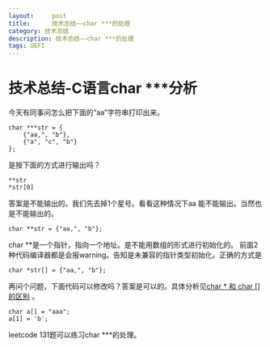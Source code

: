 ```yaml
---
layout:     post
title:      技术总结——char ***的处理
category: 技术总结
description: 技术总结——char ***的处理
tags: UEFI
---
```


# 技术总结-C语言char ***分析

今天有同事问怎么把下面的“aa”字符串打印出来。

```
char ***str = {
    {"aa,", "b"},
    {"a", "c", "b"}
};
```
是按下面的方式进行输出吗？
```
**str
*str[0]
```
答案是不能输出的。我们先去掉1个星号。看看这种情况下aa 能不能输出。当然也是不能输出的。
```
char **str = {"aa,", "b"};
```
char **是一个指针，指向一个地址。是不能用数组的形式进行初始化的。 前面2种代码编译器都是会报warning。告知是未兼容的指针类型初始化。正确的方式是
```
char *str[] = {"aa,", "b"};
```

再问个问题，下面代码可以修改吗？答案是可以的。具体分析见[char * 和 char []的区别](https://mp.weixin.qq.com/s?src=11&timestamp=1581596513&ver=2156&signature=wQJetc7FpdYcIvrbbddgzAlP8BDy-diJXHGkJBDvJG3cNqagfR2Fi*pvlvkiqsQUnsxnWlvv02kj1owUnLx09nWKC3L2-SjunhF670EmMy89N6OwTVRLCrTonBww0tLD&new=1)  。
```
char a[] = "aaa";
a[1] = 'b';
```
leetcode 131题可以练习char ***的处理。
